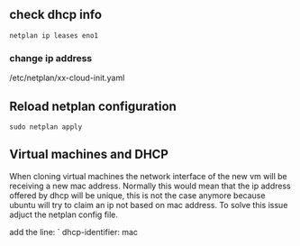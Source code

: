 ## check dhcp info
```
netplan ip leases eno1
```

### change ip address
/etc/netplan/xx-cloud-init.yaml

## Reload netplan configuration
```
sudo netplan apply
```

## Virtual machines and DHCP
When cloning virtual machines the network interface of the new vm will be receiving a new mac address. Normally this would mean that the ip address offered by dhcp will be unique, this is not the case anymore because ubuntu will try to claim an ip not based on mac address.
To solve this issue adjuct the netplan config file.

add the line:
` dhcp-identifier: mac